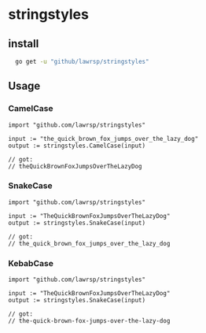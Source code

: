 # stringstyles

## install

```bash
  go get -u "github/lawrsp/stringstyles"
```

## Usage

### CamelCase

```golang
import "github.com/lawrsp/stringstyles"

input := "the_quick_brown_fox_jumps_over_the_lazy_dog"
output := stringstyles.CamelCase(input)

// got:
// theQuickBrownFoxJumpsOverTheLazyDog
```

### SnakeCase

```golang
import "github.com/lawrsp/stringstyles"

input := "TheQuickBrownFoxJumpsOverTheLazyDog"
output := stringstyles.SnakeCase(input)

// got:
// the_quick_brown_fox_jumps_over_the_lazy_dog
```

### KebabCase

```golang
import "github.com/lawrsp/stringstyles"

input := "TheQuickBrownFoxJumpsOverTheLazyDog"
output := stringstyles.SnakeCase(input)

// got:
// the-quick-brown-fox-jumps-over-the-lazy-dog
```
